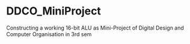 # DDCO_MiniProject
Constructing a working 16-bit ALU as Mini-Project of Digital Design and Computer Organisation in 3rd sem
